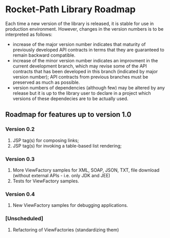 Rocket-Path Library Roadmap
===========================

Each time a new version of the library is released, it is stable for use in production environment. However, changes in
the version numbers is to be interpreted as follows:

* increase of the major version number indicates that maturity of previously developed API contracts in terms that they
  are guaranteed to remain backward compatible.
* increase of the minor version number indicates an improvment in the current development branch, which may revise some
  of the API contracts that has been developed in this branch (indicated by major version number); API contracts from
  previous branches must be preserved as much as possible.
* version numbers of dependencies (although few) may be altered by any release but it is up to the library user to
  declare in a project which versions of these dependecies are to be actually used.

Roadmap for features up to version 1.0
--------------------------------------

### Version 0.2 ###

1. JSP tag(s) for composing links;
2. JSP tag(s) for invoking a table-based list rendering;

### Version 0.3 ###

1. More ViewFactory samples for XML, SOAP, JSON, TXT, file download (without external APIs - i.e. only JDK and JEE)
2. Tests for ViewFactory samples.

### Version 0.4 ###

1. New ViewFactory samples for debugging applications.

### [Unscheduled] ###

1. Refactoring of ViewFactories (standardizing them)
